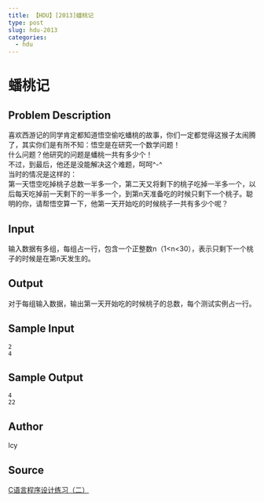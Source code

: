 ```yaml
---
title: 【HDU】[2013]蟠桃记
type: post
slug: hdu-2013
categories:
  - hdu
---
```


# 蟠桃记

## Problem Description

喜欢西游记的同学肯定都知道悟空偷吃蟠桃的故事，你们一定都觉得这猴子太闹腾了，其实你们是有所不知：悟空是在研究一个数学问题！  
什么问题？他研究的问题是蟠桃一共有多少个！  
不过，到最后，他还是没能解决这个难题，呵呵^-^  
当时的情况是这样的：  
第一天悟空吃掉桃子总数一半多一个，第二天又将剩下的桃子吃掉一半多一个，以后每天吃掉前一天剩下的一半多一个，到第n天准备吃的时候只剩下一个桃子。聪明的你，请帮悟空算一下，他第一天开始吃的时候桃子一共有多少个呢？

## Input

输入数据有多组，每组占一行，包含一个正整数n（1<n<30），表示只剩下一个桃子的时候是在第n天发生的。

## Output

对于每组输入数据，输出第一天开始吃的时候桃子的总数，每个测试实例占一行。

## Sample Input

```
2
4
```

## Sample Output

```
4
22
```

## Author

lcy

## Source

[C语言程序设计练习（二）](https://acm.hdu.edu.cn//search.php?field=problem&key=C%D3%EF%D1%D4%B3%CC%D0%F2%C9%E8%BC%C6%C1%B7%CF%B0%A3%A8%B6%FE%A3%A9&source=1&searchmode=source)

